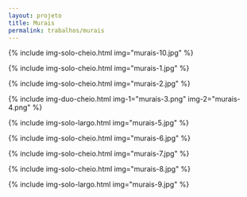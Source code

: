 ```yaml
---
layout: projeto
title: Murais
permalink: trabalhos/murais
---
```


{% include img-solo-cheio.html
	img="murais-10.jpg"
%}

{% include img-solo-cheio.html
	img="murais-1.jpg"
%}

{% include img-solo-cheio.html
	img="murais-2.jpg"
%}

{% include img-duo-cheio.html
	img-1="murais-3.png"
	img-2="murais-4.png"
%}

{% include img-solo-largo.html
	img="murais-5.jpg"
%}

{% include img-solo-cheio.html
	img="murais-6.jpg"
%}

{% include img-solo-cheio.html
	img="murais-7.jpg"
%}

{% include img-solo-cheio.html
	img="murais-8.jpg"
%}

{% include img-solo-largo.html
	img="murais-9.jpg"
%}
